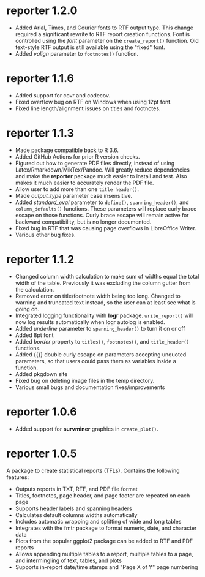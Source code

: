 
# reporter 1.2.0

* Added Arial, Times, and Courier fonts to RTF output type.  This change required a
significant rewrite to RTF report creation functions.  Font is controlled using
the _font_ parameter on the `create_report()` function.  Old text-style RTF
output is still available using the "fixed" font.
* Added _valign_ parameter to `footnotes()` function.

# reporter 1.1.6

* Added support for covr and codecov.
* Fixed overflow bug on RTF on Windows when using 12pt font.
* Fixed line length/alignment issues on titles and footnotes.

# reporter 1.1.3

* Made package compatible back to R 3.6.
* Added GitHub Actions for prior R version checks.
* Figured out how to generate PDF files directly, instead of using 
Latex/Rmarkdown/MikTex/Pandoc.  Will greatly reduce dependencies and make
the **reporter** package much easier to install and test.  Also makes it much
easier to accurately render the PDF file.
* Allow user to add more than one `title header()`.
* Made _output_type_ parameter case insensitive.
* Added _standard_eval_ parameter to `define()`, `spanning_header()`,
and `column_defaults()` functions.  These parameters will replace curly brace 
escape on those functions.
Curly brace escape will remain active for backward compatibility, but is 
no longer documented.
* Fixed bug in RTF that was causing page overflows in LibreOffice Writer.
* Various other bug fixes.

# reporter 1.1.2

* Changed column width calculation to make sum of widths equal the total width of
the table.  Previously it was excluding the column gutter from the calculation.
* Removed error on title/footnote width being too long.  Changed to warning
and truncated text instead, so the user can at least see what is going on.
* Integrated logging functionality with **logr** package.  `write_report()` will
now log results automatically when logr autolog is enabled.
* Added _underline_ parameter to `spanning_header()` to turn it on or off
* Added 8pt font
* Added _border_ property to `titles()`, `footnotes()`, and `title_header()` 
functions.
* Added {{}} double curly escape on parameters accepting unquoted parameters, 
so that users could pass them as variables inside a function.
* Added pkgdown site
* Fixed bug on deleting image files in the temp directory.
* Various small bugs and documentation fixes/improvements

# reporter 1.0.6

* Added support for **survminer** graphics in `create_plot()`.

# reporter 1.0.5

A package to create statistical reports (TFLs). Contains the following features:

* Outputs reports in TXT, RTF, and PDF file format
* Titles, footnotes, page header, and page footer are repeated on each page
* Supports header labels and spanning headers
* Calculates default columns widths automatically
* Includes automatic wrapping and splitting of wide and long tables
* Integrates with the fmtr package to format numeric, date, and character data
* Plots from the popular ggplot2 package can be added to RTF and PDF reports
* Allows appending multiple tables to a report, multiple tables to a page, 
and intermingling of text, tables, and plots
* Supports in-report date/time stamps and "Page X of Y" page numbering

